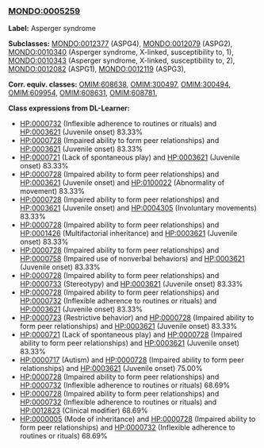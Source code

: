 
### [MONDO:0005259](http://purl.obolibrary.org/obo/MONDO_0005259)
**Label:** Asperger syndrome

**Subclasses:** [MONDO:0012377](http://purl.obolibrary.org/obo/MONDO_0012377) (ASPG4), [MONDO:0012079](http://purl.obolibrary.org/obo/MONDO_0012079) (ASPG2), [MONDO:0010340](http://purl.obolibrary.org/obo/MONDO_0010340) (Asperger syndrome, X-linked, susceptibility to, 1), [MONDO:0010343](http://purl.obolibrary.org/obo/MONDO_0010343) (Asperger syndrome, X-linked, susceptibility to, 2), [MONDO:0012082](http://purl.obolibrary.org/obo/MONDO_0012082) (ASPG1), [MONDO:0012119](http://purl.obolibrary.org/obo/MONDO_0012119) (ASPG3), 

**Corr. equiv. classes:** [OMIM:608638](http://purl.obolibrary.org/obo/OMIM_608638), [OMIM:300497](http://purl.obolibrary.org/obo/OMIM_300497), [OMIM:300494](http://purl.obolibrary.org/obo/OMIM_300494), [OMIM:609954](http://purl.obolibrary.org/obo/OMIM_609954), [OMIM:608631](http://purl.obolibrary.org/obo/OMIM_608631), [OMIM:608781](http://purl.obolibrary.org/obo/OMIM_608781), 

**Class expressions from DL-Learner:**

- [HP:0000732](http://purl.obolibrary.org/obo/HP_0000732) (Inflexible adherence to routines or rituals) and [HP:0003621](http://purl.obolibrary.org/obo/HP_0003621) (Juvenile onset) 83.33%
- [HP:0000728](http://purl.obolibrary.org/obo/HP_0000728) (Impaired ability to form peer relationships) and [HP:0003621](http://purl.obolibrary.org/obo/HP_0003621) (Juvenile onset) 83.33%
- [HP:0000721](http://purl.obolibrary.org/obo/HP_0000721) (Lack of spontaneous play) and [HP:0003621](http://purl.obolibrary.org/obo/HP_0003621) (Juvenile onset) 83.33%
- [HP:0000728](http://purl.obolibrary.org/obo/HP_0000728) (Impaired ability to form peer relationships) and [HP:0003621](http://purl.obolibrary.org/obo/HP_0003621) (Juvenile onset) and [HP:0100022](http://purl.obolibrary.org/obo/HP_0100022) (Abnormality of movement) 83.33%
- [HP:0000728](http://purl.obolibrary.org/obo/HP_0000728) (Impaired ability to form peer relationships) and [HP:0003621](http://purl.obolibrary.org/obo/HP_0003621) (Juvenile onset) and [HP:0004305](http://purl.obolibrary.org/obo/HP_0004305) (Involuntary movements) 83.33%
- [HP:0000728](http://purl.obolibrary.org/obo/HP_0000728) (Impaired ability to form peer relationships) and [HP:0001426](http://purl.obolibrary.org/obo/HP_0001426) (Multifactorial inheritance) and [HP:0003621](http://purl.obolibrary.org/obo/HP_0003621) (Juvenile onset) 83.33%
- [HP:0000728](http://purl.obolibrary.org/obo/HP_0000728) (Impaired ability to form peer relationships) and [HP:0000758](http://purl.obolibrary.org/obo/HP_0000758) (Impaired use of nonverbal behaviors) and [HP:0003621](http://purl.obolibrary.org/obo/HP_0003621) (Juvenile onset) 83.33%
- [HP:0000728](http://purl.obolibrary.org/obo/HP_0000728) (Impaired ability to form peer relationships) and [HP:0000733](http://purl.obolibrary.org/obo/HP_0000733) (Stereotypy) and [HP:0003621](http://purl.obolibrary.org/obo/HP_0003621) (Juvenile onset) 83.33%
- [HP:0000728](http://purl.obolibrary.org/obo/HP_0000728) (Impaired ability to form peer relationships) and [HP:0000732](http://purl.obolibrary.org/obo/HP_0000732) (Inflexible adherence to routines or rituals) and [HP:0003621](http://purl.obolibrary.org/obo/HP_0003621) (Juvenile onset) 83.33%
- [HP:0000723](http://purl.obolibrary.org/obo/HP_0000723) (Restrictive behavior) and [HP:0000728](http://purl.obolibrary.org/obo/HP_0000728) (Impaired ability to form peer relationships) and [HP:0003621](http://purl.obolibrary.org/obo/HP_0003621) (Juvenile onset) 83.33%
- [HP:0000721](http://purl.obolibrary.org/obo/HP_0000721) (Lack of spontaneous play) and [HP:0000728](http://purl.obolibrary.org/obo/HP_0000728) (Impaired ability to form peer relationships) and [HP:0003621](http://purl.obolibrary.org/obo/HP_0003621) (Juvenile onset) 83.33%
- [HP:0000717](http://purl.obolibrary.org/obo/HP_0000717) (Autism) and [HP:0000728](http://purl.obolibrary.org/obo/HP_0000728) (Impaired ability to form peer relationships) and [HP:0003621](http://purl.obolibrary.org/obo/HP_0003621) (Juvenile onset) 75.00%
- [HP:0000728](http://purl.obolibrary.org/obo/HP_0000728) (Impaired ability to form peer relationships) and [HP:0000732](http://purl.obolibrary.org/obo/HP_0000732) (Inflexible adherence to routines or rituals) 68.69%
- [HP:0000728](http://purl.obolibrary.org/obo/HP_0000728) (Impaired ability to form peer relationships) and [HP:0000732](http://purl.obolibrary.org/obo/HP_0000732) (Inflexible adherence to routines or rituals) and [HP:0012823](http://purl.obolibrary.org/obo/HP_0012823) (Clinical modifier) 68.69%
- [HP:0000005](http://purl.obolibrary.org/obo/HP_0000005) (Mode of inheritance) and [HP:0000728](http://purl.obolibrary.org/obo/HP_0000728) (Impaired ability to form peer relationships) and [HP:0000732](http://purl.obolibrary.org/obo/HP_0000732) (Inflexible adherence to routines or rituals) 68.69%


